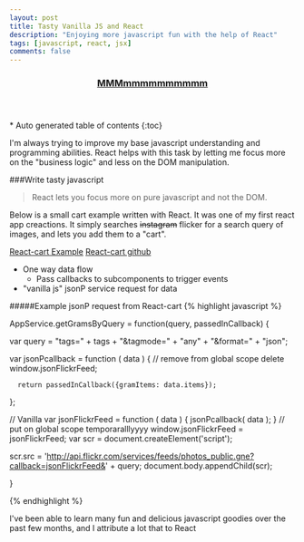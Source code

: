 ```yaml
---
layout: post
title: Tasty Vanilla JS and React 
description: "Enjoying more javascript fun with the help of React"
tags: [javascript, react, jsx]
comments: false
---
```


<section id="table-of-contents" class="toc tocFixed">
  <header>
    <a href="#">
      <h3>MMMmmmmmmmmmm</h3>
    </a>
  </header>
<div id="drawer" markdown="1">
*  Auto generated table of contents
{:toc}
</div>
</section><!-- /#table-of-contents -->

I'm always trying to improve my base javascript understanding and programming abilities. React helps with this task by letting me focus more on the "business logic" and less on the DOM manipulation.

###Write tasty javascript

> React lets you focus more on pure javascript and not the DOM.

Below is a small cart example written with React. It was one of my first react app creactions. It simply searches ~~instagram~~ flicker for a search query of images, and lets you add them to a "cart".

[React-cart Example](http://www.hartzis.me/react-gram-cart)
[React-cart github](https://github.com/hartzis/react-gram-cart)

- One way data flow
  - Pass callbacks to subcomponents to trigger events
- "vanilla js" jsonP service request for data

#####Example jsonP request from React-cart
{% highlight javascript %}

AppService.getGramsByQuery = function(query, passedInCallback) {

  var query = "tags=" + tags + "&tagmode=" + "any" + "&format=" + "json";

  var jsonPcallback = function ( data ) {
      // remove from global scope
      delete window.jsonFlickrFeed;

      return passedInCallback({gramItems: data.items});
  };

  // Vanilla
  var jsonFlickrFeed = function ( data ) {
    jsonPcallback( data );
  }
  // put on global scope temporaralllyyyy
  window.jsonFlickrFeed = jsonFlickrFeed;
  var scr = document.createElement('script');

  scr.src = 'http://api.flickr.com/services/feeds/photos_public.gne?callback=jsonFlickrFeed&' + query;
  document.body.appendChild(scr);

}

{% endhighlight %}

I've been able to learn many fun and delicious javascript goodies over the past few months, and I attribute a lot that to React
